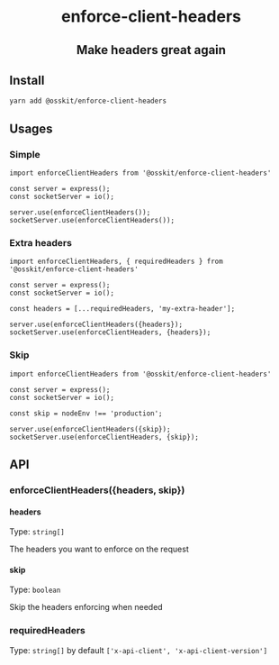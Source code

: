 <div align="center">

# enforce-client-headers

## Make headers great again
  
</div>

## Install
```
yarn add @osskit/enforce-client-headers
```

## Usages

### Simple
```
import enforceClientHeaders from '@osskit/enforce-client-headers'

const server = express();
const socketServer = io();

server.use(enforceClientHeaders());
socketServer.use(enforceClientHeaders());

```

### Extra headers

```
import enforceClientHeaders, { requiredHeaders } from '@osskit/enforce-client-headers'

const server = express();
const socketServer = io();

const headers = [...requiredHeaders, 'my-extra-header'];

server.use(enforceClientHeaders({headers});
socketServer.use(enforceClientHeaders, {headers});

```

### Skip


```
import enforceClientHeaders from '@osskit/enforce-client-headers'

const server = express();
const socketServer = io();

const skip = nodeEnv !== 'production';

server.use(enforceClientHeaders({skip});
socketServer.use(enforceClientHeaders, {skip});

```

## API

### enforceClientHeaders({headers, skip})
#### headers
Type: `string[]`

The headers you want to enforce on the request

#### skip
Type: `boolean`

Skip the headers enforcing when needed

### requiredHeaders

Type: `string[]` by default `['x-api-client', 'x-api-client-version']`
